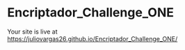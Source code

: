 # Encriptador_Challenge_ONE
 
Your site is live at 
https://juliovargas26.github.io/Encriptador_Challenge_ONE/
